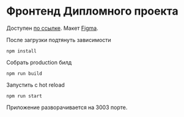# Фронтенд Дипломного проекта

Доступен [по ссылке](https://fl0ppat.github.io/movies-explorer-frontend/#/).
Макет [Figma](https://www.figma.com/file/9e3QyPav2iHoFIAPFWlAPb/Diploma-Copy?node-id=891%3A3857).

После загрузки подтянуть зависимости
```
npm install
```
Собрать production билд 
```
npm run build
```
Запустить с hot reload
```
npm run start
```

Приложение разворачивается на 3003 порте.
